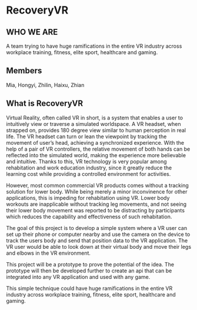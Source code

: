 # RecoveryVR
## WHO WE ARE
A team trying to have huge ramifications in the entire VR industry across workplace training, fitness, elite sport, healthcare and gaming.
## Members
Mia, Hongyi, Zhilin, Haixu, Zhian
## What is RecoveryVR
Virtual Reality, often called VR in short, is a system that enables a user to intuitively view or traverse a simulated worldspace. A VR headset, when strapped on, provides 180 degree view similar to human perception in real life. The VR headset can turn or lean the viewpoint by tracking the movement of user’s head, achieving a synchronized experience. With the help of a pair of VR controllers, the relative movement of both hands can be reflected into the simulated world, making the experience more believable and intuitive. Thanks to this, VR technology is very popular among rehabitation and work education industry, since it greatly reduce the learning cost while providing a controlled environment for activities.

However, most common commercial VR products comes without a tracking solution for lower body. While being merely a minor inconvinence for other applications, this is impeding for rehabitation using VR. Lower body workouts are inapplicable without tracking leg movements, and not seeing their lower body movement was reported to be distracting by participants which reduces the capability and effectiveness of such rehabitation.

The goal of this project is to develop a simple system where a VR user can set up their phone or computer nearby and use the camera on the device to track the users body and send that position data to the VR application. The VR user would be able to look down at their virtual body and move their legs and elbows in the VR environment.

This project will be a prototype to prove the potential of the idea. The prototype will then be developed further to create an api that can be integrated into any VR application and used with any game.

This simple technique could have huge ramifications in the entire VR industry across workplace training, fitness, elite sport, healthcare and gaming.
